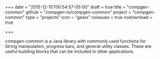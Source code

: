 +++
date = "2015-12-15T00:54:57-05:00"
draft = true
title = "compgen-common"
github = "compgen-io/compgen-common"
project = "compgen-common"
type = "projects"
icon = "gears"
noissues = true
nodownload = true

+++

compgen-common is a Java library with commonly used functions for String manipulation, progress bars, and general utility classes. These are useful building blocks that can be included in other applications.

